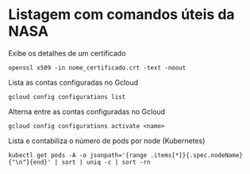 # Listagem com comandos úteis da NASA
Exibe os detalhes de um certificado

`openssl x509 -in nome_certificado.crt -text -noout`

Lista as contas configuradas no Gcloud

`gcloud config configurations list`

Alterna entre as contas configuradas no Gcloud

`gcloud config configurations activate <name>`

Lista e contabiliza o número de pods por node (Kubernetes)

`kubectl get pods -A -o jsonpath='{range .items[*]}{.spec.nodeName}{"\n"}{end}' | sort | uniq -c | sort -rn`
